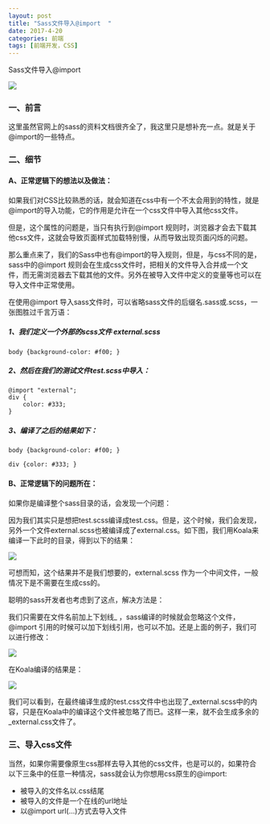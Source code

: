 ```yaml
---
layout: post
title: "Sass文件导入@import  "
date: 2017-4-20
categories: 前端
tags: [前端开发，CSS]
---
```


Sass文件导入@import

![](http://oq2sjn05e.bkt.clouddn.com/2017-4-20-FEW-sass_import.jpg)

<!-- more -->

### 一、前言

这里虽然官网上的sass的资料文档很齐全了，我这里只是想补充一点。就是关于@import的一些特点。

### 二、细节

#### A、正常逻辑下的想法以及做法：

如果我们对CSS比较熟悉的话，就会知道在css中有一个不太会用到的特性，就是@import的导入功能，它的作用是允许在一个css文件中导入其他css文件。

但是，这个属性的问题是，当只有执行到@import 规则时，浏览器才会去下载其他css文件，这就会导致页面样式加载特别慢，从而导致出现页面闪烁的问题。

那么重点来了，我们的Sass中也有@import的导入规则，但是，与css不同的是，sass中的@import 规则会在生成css文件时，把相关的文件导入合并成一个文件，而无需浏览器去下载其他的文件。另外在被导入文件中定义的变量等也可以在导入文件中正常使用。

在使用@import 导入sass文件时，可以省略sass文件的后缀名.sass或.scss，一张图胜过千言万语：

##### 1、我们定义一个外部的scss文件 external.scss

    body {background-color: #f00; }

##### 2、然后在我们的测试文件test.scss中导入：

    @import "external";
    div {
        color: #333;
    }

##### 3、编译了之后的结果如下：

    body {background-color: #f00; }

    div {color: #333; }


#### B、正常逻辑下的问题所在：

如果你是编译整个sass目录的话，会发现一个问题：

因为我们其实只是想把test.scss编译成test.css。但是，这个时候，我们会发现，另外一个文件external.scss也被编译成了external.css。如下图，我们用Koala来编译一下此时的目录，得到以下的结果：

![](http://oq2sjn05e.bkt.clouddn.com/2017-4-20-FEW-sass_import-1.png)


可想而知，这个结果并不是我们想要的，external.scss 作为一个中间文件，一般情况下是不需要在生成css的。

聪明的sass开发者也考虑到了这点，解决方法是：

我们只需要在文件名前加上下划线_ ，sass编译的时候就会忽略这个文件，@import 引用的时候可以加下划线引用，也可以不加。还是上面的例子，我们可以进行修改：

![](http://oq2sjn05e.bkt.clouddn.com/2017-4-20-FEW-sass_import-2.png)

在Koala编译的结果是：

![](http://oq2sjn05e.bkt.clouddn.com/2017-4-20-FEW-sass_import-3.png)

我们可以看到，在最终编译生成的test.css文件中也出现了_external.scss中的内容，只是在Koala中的编译这个文件被忽略了而已。这样一来，就不会生成多余的_external.css文件了。

### 三、导入css文件

当然，如果你需要像原生css那样去导入其他的css文件，也是可以的，如果符合以下三条中的任意一种情况，sass就会认为你想用css原生的@import:

+ 被导入的文件名以.css结尾
+ 被导入的文件是一个在线的url地址
+ 以@import url(...)方式去导入文件

